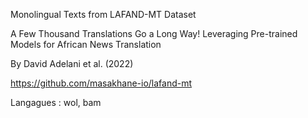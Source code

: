 
Monolingual Texts from LAFAND-MT Dataset

A Few Thousand Translations Go a Long Way! Leveraging Pre-trained Models for African News Translation

By David Adelani et al. (2022)

https://github.com/masakhane-io/lafand-mt

Langagues : wol, bam

